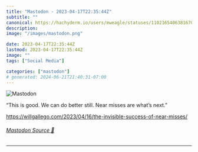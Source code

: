 ```yaml
---
title: "Mastodon - 2023-04-17T22:35:44Z"
subtitle: ""
canonical: https://hachyderm.io/users/mweagle/statuses/110216540638167007
description:
image: "/images/mastodon.png"

date: 2023-04-17T22:35:44Z
lastmod: 2023-04-17T22:35:44Z
image: ""
tags: ["Social Media"]

categories: ["mastodon"]
# generated: 2024-06-21T21:40:31-07:00
---
```

![Mastodon](/images/mastodon.png)

<p>“This is good. We can do better still. Near misses are what’s next.”</p><p><a href="https://willgallego.com/2023/04/16/the-invisible-success-of-near-misses/" target="_blank" rel="nofollow noopener noreferrer" translate="no"><span class="invisible">https://</span><span class="ellipsis">willgallego.com/2023/04/16/the</span><span class="invisible">-invisible-success-of-near-misses/</span></a></p>


###### [Mastodon Source 🐘](https://hachyderm.io/@mweagle/110216540638167007)

___
